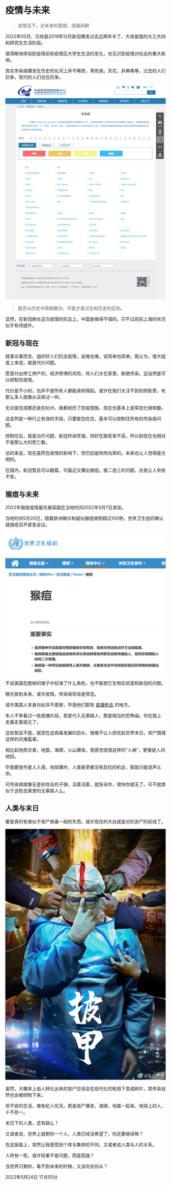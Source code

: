 # 疫情与未来

> 疫情当下，对未来的感想，纯属闲聊

2022年05月，已经是2019年12月新冠爆发过去近两年半了，大体是我的大三大四和研究生生活阶段。

很清晰地体验到疫情前和疫情后大学生生活的变化，也见识到疫情对社会的重大影响。

其实传染病爆发在历史的长河上并不稀奇，黑死病，天花，非典等等，过去的人们抗争，现代的人们也在抗争。

![中国疾病预防控制中心记录的传染病](../img/pg2-1.jpeg "中国疾病预防控制中心记录的传染病")

> 能否从历史中吸取教训，可能才是过去和历史的区别。

显然，在新冠肺炎这次疫情的抗击上，中国是做得不错的。只不过目前上海的状况似乎有待提升。

## 新冠与现在

就事论事而言，组织好人们抗击疫情，说难也难，说简单也简单。我认为，很大程度上来说，就是代价问题。

愿意付出停工停产的，经济停滞的风险，将人们关在家里，断绝传染。这自然是可以控制住疫情。

代价是不小的，也并不是所有人都能承担得起。或许在我们关注不到的阴影里，有那么多人就像从没来过一样。

无论是在成都还是在杭州，我都经历了防疫措施，现在也基本上是常态化做核酸。

这显然是一种行之有效的手段，只要能包吃住，基本可以控制住所有的传染病问题。

控制住后，就是治疗问题，新冠传染性强，但好在致死率不高，所以到现在也相对不是那么大的死亡数。

总的来说，现在虽然在疫情的影响下，但仍旧是欣欣向荣的，未来也让人觉得是光明的。

在国内，新冠暂且可以翻篇，可最近又爆出猴痘。接二连三的问题，总是让人有些不安。

## 猴痘与未来

2022年猴痘疫情最先被英国在当地时间2022年5月7日发现。

当地时间5月20日，随着欧洲确诊和疑似猴痘病例超过100例，世界卫生组织确认就猴痘召开紧急会议。

![世界卫生组织对猴痘的描述](../img/pg2-2.jpeg "世界卫生组织对猴痘的描述")

不说美国在跑掉的猴子中扮演了什么角色，也不联想它生物实验室和新冠的问题。

眼光放到未来，或许疫情，传染病将会是常态。

或许美国人本身对此并不感冒，毕竟他们那有 [直播枪击](http://www.news.cn/mrdx/2022-05/16/c_1310594332.htm) 的地方。

本人不幸看过一些直播片段，若是代入无辜路人，那是相当的恐怖😱。你在路上走着走着就无了。

这些暂且不提，就现在这病毒发展的劲头，很难不让人担忧起世界末日，丧尸围城这样的灾难篇章。

相比起地质灾害，地震，海啸，火山爆发。我感觉疫情这样的“人祸”，更像是人间地狱。

毕竟要是外星人入侵，地球爆炸，人类甚至都没有反抗的机会，那就只能说声认命。

可传染病就像无差别攻击的子弹，活着活着，就告诉你，很快你就无了。可不就类似于这枪击案里的无辜路人么。

## 人类与末日

要是真的有类似于丧尸病毒一般的东西，或许现在的大白就是对抗丧尸的前线了。

[![乌合麒麟插画《披甲》](../img/pg2-3.jpg "乌合麒麟插画《披甲》")](https://weibo.com/qilinshendian)

虽然，大概率上由人转化出来的丧尸应该会在现代化的枪炮下变成碎片，其传染自然也会被控制下来。

但不安的生活，难免杞人忧天。若是丧尸爆发，海啸，地震一起来，地球上的人，十不存一。

末日下的人类，还有路么？

又或者说，世界上就剩你一个人，人类已经没希望了，你还要继续嘛？

在这层面上，突然让我感受到个体与集体的不同，又或者说人类与人的关系。

人终有一死，或许轻重不是问题，而是孤独？

当世界只剩你，看不到未来的时候，又该何去何从？

2022年5月24日 17点55分

